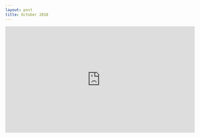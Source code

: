 ```yaml
---
layout: post
title: October 2018
---
```


<iframe width="600" height="338" src="https://www.youtube-nocookie.com/embed/bCsOkHSpo_U?rel=0&amp;showinfo=0" frameborder="0" allow="autoplay; encrypted-media" allowfullscreen></iframe>

